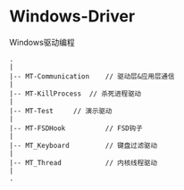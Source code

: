 # Windows-Driver
Windows驱动编程

```
.
|
|-- MT-Communication	// 驱动层&应用层通信
|
|-- MT-KillProcess	// 杀死进程驱动
|
|-- MT-Test		// 演示驱动
|
|-- MT-FSDHook          // FSD钩子
|
|-- MT_Keyboard         // 键盘过滤驱动
|
|-- MT_Thread           // 内核线程驱动
|
.
```
